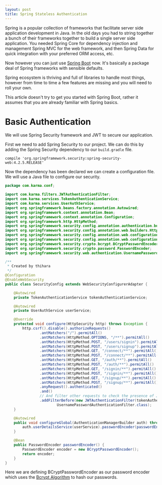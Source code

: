 ```yaml
---
layout: post
title: Spring Stateless Authentication
---
```


Spring is a popular collection of frameworks that facilitate server side application development in Java. In the old
days you had to string together a bunch of their frameworks together to build a single server side application. You
needed Spring Core for dependency injection and management Spring MVC for the web framework, and then Spring Data for
quick integration with your preferred ORM access, etc.

Now however you can just use [Spring Boot](https://projects.spring.io/spring-boot/) now. It's basically a package deal
of Spring frameworks with sensible defaults.

Spring ecosystem is thriving and full of libraries to handle most things, however from time to time a few features
are missing and you will need to roll your own.

This article doesn't try to get you started with Spring Boot, rather it assumes that you are already familiar with
Spring basics.

# Basic Authentication
We will use Spring Security framework and JWT to secure our application.

First we need to add Spring Security to our project. We can do this by adding the Spring Security dependency to
our `build.gradle` file.

```
compile 'org.springframework.security:spring-security-web:4.2.5.RELEASE'
```

Now the dependency has been declared we can create a configuration file. We will use a Java file to configure our
security.

```Java
package com.karma.conf;

import com.karma.filters.JWTAuthenticationFilter;
import com.karma.services.TokenAuthenticationService;
import com.karma.services.UserAuthService;
import org.springframework.beans.factory.annotation.Autowired;
import org.springframework.context.annotation.Bean;
import org.springframework.context.annotation.Configuration;
import org.springframework.http.HttpMethod;
import org.springframework.security.config.annotation.authentication.builders.AuthenticationManagerBuilder;
import org.springframework.security.config.annotation.web.builders.HttpSecurity;
import org.springframework.security.config.annotation.web.configuration.EnableWebSecurity;
import org.springframework.security.config.annotation.web.configuration.WebSecurityConfigurerAdapter;
import org.springframework.security.crypto.bcrypt.BCryptPasswordEncoder;
import org.springframework.security.crypto.password.PasswordEncoder;
import org.springframework.security.web.authentication.UsernamePasswordAuthenticationFilter;

/**
 * Created by thihara
 */
@Configuration
@EnableWebSecurity
public class SecurityConfig extends WebSecurityConfigurerAdapter {

    @Autowired
    private TokenAuthenticationService tokenAuthenticationService;

    @Autowired
    private UserAuthService userService;

    @Override
    protected void configure(HttpSecurity http) throws Exception {
        http.csrf().disable().authorizeRequests()
                .antMatchers("/").permitAll()
                .antMatchers(HttpMethod.OPTIONS, "/**").permitAll()
                .antMatchers(HttpMethod.POST, "/users/signin").permitAll()
                .antMatchers(HttpMethod.POST, "/users/signup").permitAll()
                .antMatchers(HttpMethod.GET, "/connect/**").permitAll()
                .antMatchers(HttpMethod.POST, "/connect/**").permitAll()
                .antMatchers(HttpMethod.GET, "/auth/**").permitAll()
                .antMatchers(HttpMethod.POST, "/auth/**").permitAll()
                .antMatchers(HttpMethod.GET, "/signin/**").permitAll()
                .antMatchers(HttpMethod.POST, "/signin/**").permitAll()
                .antMatchers(HttpMethod.GET, "/signup/**").permitAll()
                .antMatchers(HttpMethod.POST, "/signup/**").permitAll()
                .anyRequest().authenticated()
                .and()
                // And filter other requests to check the presence of JWT in header
                .addFilterBefore(new JWTAuthenticationFilter(tokenAuthenticationService),
                        UsernamePasswordAuthenticationFilter.class);
    }

    @Autowired
    public void configureGlobal(AuthenticationManagerBuilder auth) throws Exception {
        auth.userDetailsService(userService).passwordEncoder(passwordEncoder());
    }

    @Bean
    public PasswordEncoder passwordEncoder() {
        PasswordEncoder encoder = new BCryptPasswordEncoder();
        return encoder;
    }
}
```

Here we are defining BCryptPasswordEncoder as our password encoder which uses the [Bcrypt Algorithm](https://en.wikipedia.org/wiki/Bcrypt)
to hash our passwords.

